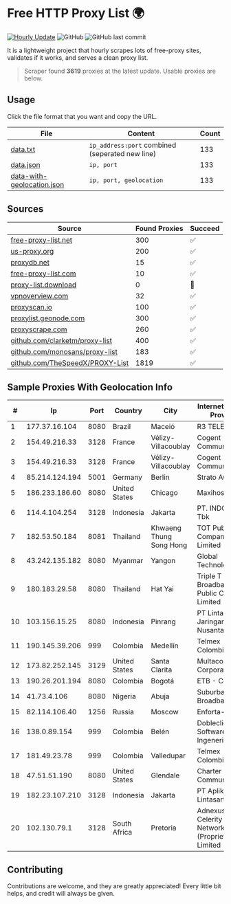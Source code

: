 
# Free HTTP Proxy List 🌍

[![Hourly Update](https://github.com/mertguvencli/http-proxy-list/actions/workflows/main.yml/badge.svg?branch=main)](https://github.com/mertguvencli/http-proxy-list/actions/workflows/main.yml)
![GitHub](https://img.shields.io/github/license/mertguvencli/http-proxy-list)
![GitHub last commit](https://img.shields.io/github/last-commit/mertguvencli/http-proxy-list)

It is a lightweight project that hourly scrapes lots of free-proxy sites, validates if it works, and serves a clean proxy list.


> Scraper found **3619** proxies at the latest update. Usable proxies are below.

## Usage

Click the file format that you want and copy the URL.


|File|Content|Count|
|----|-------|-----|
|[data.txt](https://raw.githubusercontent.com/mertguvencli/http-proxy-list/main/proxy-list/data.txt)|`ip_address:port` combined (seperated new line)|133|
|[data.json](https://raw.githubusercontent.com/mertguvencli/http-proxy-list/main/proxy-list/data.json)|`ip, port`|133|
|[data-with-geolocation.json](https://raw.githubusercontent.com/mertguvencli/http-proxy-list/main/proxy-list/data-with-geolocation.json)|`ip, port, geolocation`|133|

## Sources

|Source|Found Proxies|Succeed|
|------|-------------|-------|
|[free-proxy-list.net](https://free-proxy-list.net)|300|✅|
|[us-proxy.org](https://www.us-proxy.org)|200|✅|
|[proxydb.net](http://proxydb.net)|15|✅|
|[free-proxy-list.com](https://free-proxy-list.com/?page=&port=&type%5B%5D=http&type%5B%5D=https&up_time=0&search=Search)|10|✅|
|[proxy-list.download](https://www.proxy-list.download/HTTP)|0|🚫|
|[vpnoverview.com](https://vpnoverview.com/privacy/anonymous-browsing/free-proxy-servers)|32|✅|
|[proxyscan.io](https://www.proxyscan.io)|100|✅|
|[proxylist.geonode.com](https://proxylist.geonode.com/api/proxy-list?limit=300&page=1&sort_by=lastChecked&sort_type=desc&protocols=http,https)|300|✅|
|[proxyscrape.com](https://api.proxyscrape.com/v2/?request=displayproxies&protocol=http&timeout=10000&country=all&ssl=all&anonymity=all)|260|✅|
|[github.com/clarketm/proxy-list](https://raw.githubusercontent.com/clarketm/proxy-list/master/proxy-list-raw.txt)|400|✅|
|[github.com/monosans/proxy-list](https://raw.githubusercontent.com/monosans/proxy-list/main/proxies/http.txt)|183|✅|
|[github.com/TheSpeedX/PROXY-List](https://raw.githubusercontent.com/TheSpeedX/PROXY-List/master/http.txt)|1819|✅|


## Sample Proxies With Geolocation Info

|#|Ip|Port|Country|City|Internet Service Provider|
|-|--|----|-------|----|-------------------------|
|1|177.37.16.104|8080|Brazil|Maceió|R3 TELECOM|
|2|154.49.216.33|3128|France|Vélizy-Villacoublay|Cogent Communications|
|3|154.49.216.33|3128|France|Vélizy-Villacoublay|Cogent Communications|
|4|85.214.124.194|5001|Germany|Berlin|Strato AG|
|5|186.233.186.60|8080|United States|Chicago|Maxihost LTDA|
|6|114.4.104.254|3128|Indonesia|Jakarta|PT. INDOSAT Tbk|
|7|182.53.50.184|8081|Thailand|Khwaeng Thung Song Hong|TOT Public Company Limited|
|8|43.242.135.182|8080|Myanmar|Yangon|Global Technology Co|
|9|180.183.29.58|8080|Thailand|Hat Yai|Triple T Broadband Public Company Limited|
|10|103.156.15.25|8080|Indonesia|Pinrang|PT Lintas Jaringan Nusantara|
|11|190.145.39.206|999|Colombia|Medellín|Telmex Colombia S.A.|
|12|173.82.252.145|3129|United States|Santa Clarita|Multacom Corporation|
|13|190.26.201.194|8080|Colombia|Bogotá|ETB - Colombia|
|14|41.73.4.106|8080|Nigeria|Abuja|Suburban-Broadband|
|15|82.114.106.40|1256|Russia|Moscow|Enforta-MSK|
|16|138.0.89.154|999|Colombia|Belén|Dobleclick Software E Ingeneria|
|17|181.49.23.78|999|Colombia|Valledupar|Telmex Colombia S.A.|
|18|47.51.51.190|8080|United States|Glendale|Charter Communications|
|19|182.23.107.210|3128|Indonesia|Jakarta|PT Aplikanusa Lintasarta|
|20|102.130.79.1|3128|South Africa|Pretoria|Adnexus Celerity Networks (Proprietary) Limited|



## Contributing

Contributions are welcome, and they are greatly appreciated! Every
little bit helps, and credit will always be given.

